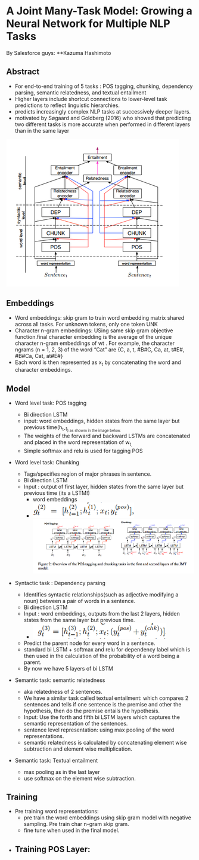 # A Joint Many-Task Model: Growing a Neural Network for Multiple NLP Tasks

By Salesforce guys: **Kazuma Hashimoto

## Abstract
- For end-to-end training of 5 tasks : POS tagging, chunking, dependency parsing, semantic relatedness, and textual entailment
-  Higher layers include
shortcut connections to lower-level
task predictions to reflect linguistic hierarchies.
- predicts increasingly
complex NLP tasks at successively deeper layers.
- motivated by Søgaard and
Goldberg (2016) who showed that predicting two
different tasks is more accurate when performed in
different layers than in the same layer

![architecture.PNG](1.PNG)

## Embeddings
- Word embeddings: skip gram to train word embedding matrix shared across all tasks. For unknown tokens, only one token UNK
- Character n-gram embeddings: USing same skip gram objective function.final character embedding
is the average of the unique character n-gram
embeddings of wt
. For example, the character ngrams
(n = 1, 2, 3) of the word “Cat” are {C, a,
t, #B#C, Ca, at, t#E#, #B#Ca, Cat, at#E#}
- Each word is then represented as x<sub>t</sub> by concatenating the word and character embeddings.
 ## Model
 - Word level task: POS tagging
    - Bi direction LSTM
    - input: word embeddings, hidden states from the same layer but previous time(h<sub>t-1<sub>) as showm in the image below.
    - The weights of the forward and backward LSTMs are concatenated and placed in the word representation of w<sub>t<sub>.
    - Simple softmax and relu is used for tagging POS
 - Word level task: Chunking
    - Tags/specifies region of major phrases in sentence.
    - Bi direction LSTM 
    - Input : output of first layer, hidden states from the same layer but previous time (its a LSTM!)
       - word embeddings
       - ![input.png](3.PNG)
 ![posnchunking.PNG](2.png)
- Syntactic task : Dependency parsing
   - Identifies syntactic relationships(such as adjective modifying a noun) between a pair of words in a sentence. 
   - Bi direction LSTM
   - Input : word embeddings, outputs from the last 2 layers, hidden states from the same layer but previous time.
     - ![input.png](4.PNG)
   - Predict the parent node for every word in a sentence.
   - standard bi LSTM + softmax and relu for dependency label which is then used in the calculation of the probability of a word being a parent.
   - By now we have 5 layers of bi LSTM
   
- Semantic task: semantic relatedness
  - aka relatedness of 2 sentences.
  - We have a similar task called textual entailment: which compares 2 sentences and tells if one sentence is the premise and other the hypothesis, then do the premise entails the hypothesis.
  - Input: Use the forth and fifth bi LSTM layers which captures the semantic representation of the sentences.
  - sentence level representation: using max pooling of the word representations.
  - semantic relatedness is calculated by concatenating element wise subtraction and element wise multiplication.
  
- Semantic task: Textual entailment
  - max pooling as in the last layer
  - use softmax on the element wise subtraction.


## Training
- Pre training word representations:
  - pre train the word embeddings using skip gram model with negative sampling. Pre train char n-gram skip gram. 
  - fine tune when used in the final model.
- Training POS Layer:
  - 
  
   
   
   
